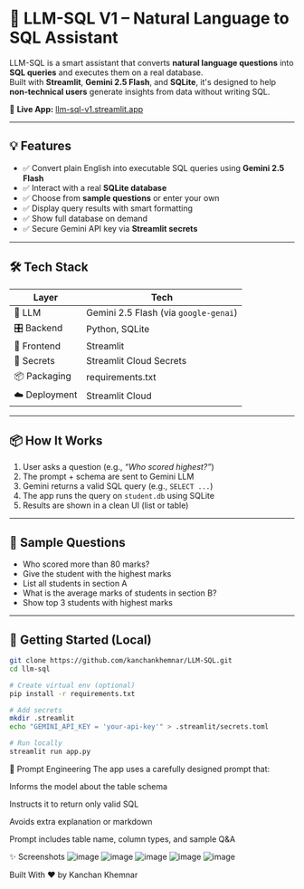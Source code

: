 # 🧠 LLM-SQL V1 – Natural Language to SQL Assistant

LLM-SQL is a smart assistant that converts **natural language questions** into **SQL queries** and executes them on a real database.  
Built with **Streamlit**, **Gemini 2.5 Flash**, and **SQLite**, it's designed to help **non-technical users** generate insights from data without writing SQL.

🔗 **Live App:** [llm-sql-v1.streamlit.app](https://llm-sql-v1.streamlit.app)

---

## 💡 Features

- ✅ Convert plain English into executable SQL queries using **Gemini 2.5 Flash**
- ✅ Interact with a real **SQLite database**
- ✅ Choose from **sample questions** or enter your own
- ✅ Display query results with smart formatting
- ✅ Show full database on demand
- ✅ Secure Gemini API key via **Streamlit secrets**

---

## 🛠️ Tech Stack

| Layer         | Tech                |
|---------------|---------------------|
| 🧠 LLM         | Gemini 2.5 Flash (via `google-genai`) |
| 🎛️ Backend     | Python, SQLite      |
| 🎨 Frontend    | Streamlit           |
| 🔐 Secrets     | Streamlit Cloud Secrets |
| 📦 Packaging   | requirements.txt    |
| ☁️ Deployment  | Streamlit Cloud     |

---

## 📦 How It Works

1. User asks a question (e.g., _“Who scored highest?”_)
2. The prompt + schema are sent to Gemini LLM
3. Gemini returns a valid SQL query (e.g., `SELECT ...`)
4. The app runs the query on `student.db` using SQLite
5. Results are shown in a clean UI (list or table)

---

## 🧪 Sample Questions

- Who scored more than 80 marks?
- Give the student with the highest marks
- List all students in section A
- What is the average marks of students in section B?
- Show top 3 students with highest marks

---

## 🚀 Getting Started (Local)

```bash
git clone https://github.com/kanchankhemnar/LLM-SQL.git
cd llm-sql

# Create virtual env (optional)
pip install -r requirements.txt

# Add secrets
mkdir .streamlit
echo "GEMINI_API_KEY = 'your-api-key'" > .streamlit/secrets.toml

# Run locally
streamlit run app.py
```
🤖 Prompt Engineering
The app uses a carefully designed prompt that:

Informs the model about the table schema

Instructs it to return only valid SQL

Avoids extra explanation or markdown

Prompt includes table name, column types, and sample Q&A

✨ Screenshots
![image](https://github.com/user-attachments/assets/e8869d89-15ea-42be-b5e5-696579b64a37)
![image](https://github.com/user-attachments/assets/bff157d9-4cf7-40b8-9488-e7fabd70c9a6)
![image](https://github.com/user-attachments/assets/bdcb9e26-16e0-4d23-870a-21584a48b481)
![image](https://github.com/user-attachments/assets/9b9c04fd-abbb-42e3-8e4a-b05de435d506)
![image](https://github.com/user-attachments/assets/23e835e6-2bbf-4cef-8ce3-c9c39b10435b)


Built With ❤️ by Kanchan Khemnar
